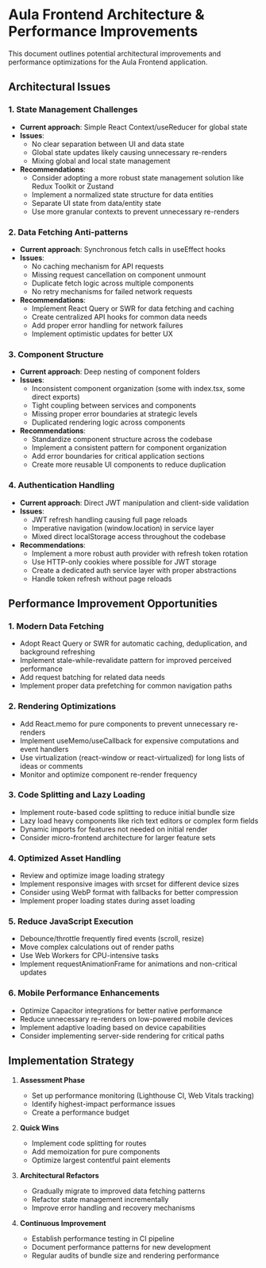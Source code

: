 # Aula Frontend Architecture & Performance Improvements

This document outlines potential architectural improvements and performance optimizations for the Aula Frontend application.

## Architectural Issues

### 1. State Management Challenges

- **Current approach**: Simple React Context/useReducer for global state
- **Issues**:
  - No clear separation between UI and data state
  - Global state updates likely causing unnecessary re-renders
  - Mixing global and local state management
- **Recommendations**:
  - Consider adopting a more robust state management solution like Redux Toolkit or Zustand
  - Implement a normalized state structure for data entities
  - Separate UI state from data/entity state
  - Use more granular contexts to prevent unnecessary re-renders

### 2. Data Fetching Anti-patterns

- **Current approach**: Synchronous fetch calls in useEffect hooks
- **Issues**:
  - No caching mechanism for API requests
  - Missing request cancellation on component unmount
  - Duplicate fetch logic across multiple components
  - No retry mechanisms for failed network requests
- **Recommendations**:
  - Implement React Query or SWR for data fetching and caching
  - Create centralized API hooks for common data needs
  - Add proper error handling for network failures
  - Implement optimistic updates for better UX

### 3. Component Structure

- **Current approach**: Deep nesting of component folders
- **Issues**:
  - Inconsistent component organization (some with index.tsx, some direct exports)
  - Tight coupling between services and components
  - Missing proper error boundaries at strategic levels
  - Duplicated rendering logic across components
- **Recommendations**:
  - Standardize component structure across the codebase
  - Implement a consistent pattern for component organization
  - Add error boundaries for critical application sections
  - Create more reusable UI components to reduce duplication

### 4. Authentication Handling

- **Current approach**: Direct JWT manipulation and client-side validation
- **Issues**:
  - JWT refresh handling causing full page reloads
  - Imperative navigation (window.location) in service layer
  - Mixed direct localStorage access throughout the codebase
- **Recommendations**:
  - Implement a more robust auth provider with refresh token rotation
  - Use HTTP-only cookies where possible for JWT storage
  - Create a dedicated auth service layer with proper abstractions
  - Handle token refresh without page reloads

## Performance Improvement Opportunities

### 1. Modern Data Fetching

- Adopt React Query or SWR for automatic caching, deduplication, and background refreshing
- Implement stale-while-revalidate pattern for improved perceived performance
- Add request batching for related data needs
- Implement proper data prefetching for common navigation paths

### 2. Rendering Optimizations

- Add React.memo for pure components to prevent unnecessary re-renders
- Implement useMemo/useCallback for expensive computations and event handlers
- Use virtualization (react-window or react-virtualized) for long lists of ideas or comments
- Monitor and optimize component re-render frequency

### 3. Code Splitting and Lazy Loading

- Implement route-based code splitting to reduce initial bundle size
- Lazy load heavy components like rich text editors or complex form fields
- Dynamic imports for features not needed on initial render
- Consider micro-frontend architecture for larger feature sets

### 4. Optimized Asset Handling

- Review and optimize image loading strategy
- Implement responsive images with srcset for different device sizes
- Consider using WebP format with fallbacks for better compression
- Implement proper loading states during asset loading

### 5. Reduce JavaScript Execution

- Debounce/throttle frequently fired events (scroll, resize)
- Move complex calculations out of render paths
- Use Web Workers for CPU-intensive tasks
- Implement requestAnimationFrame for animations and non-critical updates

### 6. Mobile Performance Enhancements

- Optimize Capacitor integrations for better native performance
- Reduce unnecessary re-renders on low-powered mobile devices
- Implement adaptive loading based on device capabilities
- Consider implementing server-side rendering for critical paths

## Implementation Strategy

1. **Assessment Phase**
   - Set up performance monitoring (Lighthouse CI, Web Vitals tracking)
   - Identify highest-impact performance issues
   - Create a performance budget

2. **Quick Wins**
   - Implement code splitting for routes
   - Add memoization for pure components
   - Optimize largest contentful paint elements

3. **Architectural Refactors**
   - Gradually migrate to improved data fetching patterns
   - Refactor state management incrementally
   - Improve error handling and recovery mechanisms

4. **Continuous Improvement**
   - Establish performance testing in CI pipeline
   - Document performance patterns for new development
   - Regular audits of bundle size and rendering performance